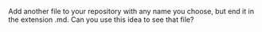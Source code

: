 Add another file to your repository with any name you choose, but end it in the extension .md. Can you use this idea to see that file?


